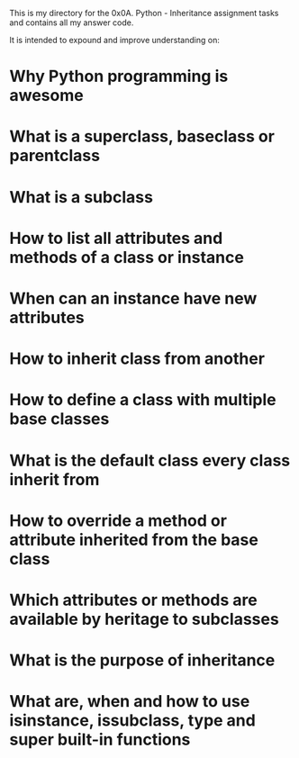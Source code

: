 This is my directory for the 0x0A. Python - Inheritance assignment tasks and contains all my answer code.

It is intended to expound and improve understanding on:
# Why Python programming is awesome
# What is a superclass, baseclass or parentclass
# What is a subclass
# How to list all attributes and methods of a class or instance
# When can an instance have new attributes
# How to inherit class from another
# How to define a class with multiple base classes
# What is the default class every class inherit from
# How to override a method or attribute inherited from the base class
# Which attributes or methods are available by heritage to subclasses
# What is the purpose of inheritance
# What are, when and how to use isinstance, issubclass, type and super built-in functions
